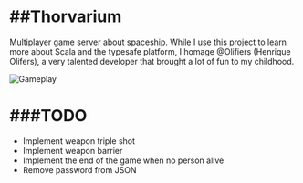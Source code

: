 ##Thorvarium
==============

Multiplayer game server about spaceship. While I use this project to learn more about Scala and the typesafe platform,
I homage @Olifiers (Henrique Olifers), a very talented developer that brought a lot of fun to my childhood.

![Gameplay](https://raw.githubusercontent.com/ghophp/thorvarium/master/screens/gameplay.gif "Gameplay")

###TODO
=======

* Implement weapon triple shot
* Implement weapon barrier
* Implement the end of the game when no person alive
* Remove password from JSON
